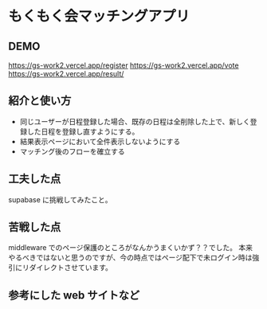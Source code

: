 # もくもく会マッチングアプリ

## DEMO

https://gs-work2.vercel.app/register
https://gs-work2.vercel.app/vote
https://gs-work2.vercel.app/result/

## 紹介と使い方

- 同じユーザーが日程登録した場合、既存の日程は全削除した上で、新しく登録した日程を登録し直すようにする。
- 結果表示ページにおいて全件表示しないようにする
- マッチング後のフローを確立する

## 工夫した点

supabase に挑戦してみたこと。

## 苦戦した点

middleware でのページ保護のところがなんかうまくいかず？？でした。
本来やるべきではないと思うのですが、今の時点ではページ配下で未ログイン時は強引にリダイレクトさせています。

## 参考にした web サイトなど
